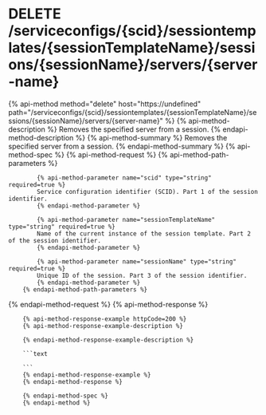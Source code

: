 # DELETE /serviceconfigs/{scid}/sessiontemplates/{sessionTemplateName}/sessions/{sessionName}/servers/{server-name}

{% api-method method="delete" host="https://undefined" path="/serviceconfigs/{scid}/sessiontemplates/{sessionTemplateName}/sessions/{sessionName}/servers/{server-name}" %}
        {% api-method-description %}
        Removes the specified server from a session.
        {% endapi-method-description %}
        {% api-method-summary %}
        Removes the specified server from a session.
        {% endapi-method-summary %}
        {% api-method-spec %}
        {% api-method-request %}
        {% api-method-path-parameters %}
        
            {% api-method-parameter name="scid" type="string" required=true %}
            Service configuration identifier (SCID). Part 1 of the session identifier.
            {% endapi-method-parameter %}

            {% api-method-parameter name="sessionTemplateName" type="string" required=true %}
            Name of the current instance of the session template. Part 2 of the session identifier.
            {% endapi-method-parameter %}

            {% api-method-parameter name="sessionName" type="string" required=true %}
            Unique ID of the session. Part 3 of the session identifier.
            {% endapi-method-parameter %}
        {% endapi-method-path-parameters %}
{% endapi-method-request %}
        {% api-method-response %}
        
        {% api-method-response-example httpCode=200 %}
        {% api-method-response-example-description %}
        
        {% endapi-method-response-example-description %}
        
        ```text
        
        ```
        {% endapi-method-response-example %}
        {% endapi-method-response %}
        
        {% endapi-method-spec %}
        {% endapi-method %}